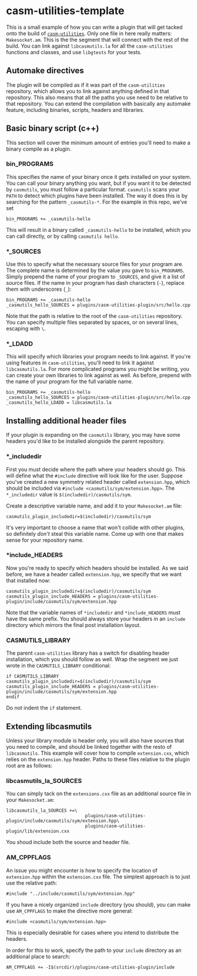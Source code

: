 # casm-utilities-template
This is a small example of how you can write a plugin that will get tacked onto the build of [`casm-utilities`](https://github.com/goirijo/casm-utilities).
Only one file in here really matters: `Makesocket.am`.
This is the the segment that will connect with the rest of the build.
You can link against `libcasmutils.la` for all the `casm-utilities` functions and classes, and use `libgtests` for your tests.

## Automake directives
The plugin will be compiled as if it was part of the `casm-utilities` repository, which allows you to link against anything defined in that repository.
This also means that all the paths you use need to be relative to that repository.
You can extend the compilation with basically any automake feature, including binaries, scripts, headers and libraries.

## Basic binary script (c++)
This section will cover the minimum amount of entries you'll need to make a binary compile as a plugin.

### bin_PROGRAMS
This specifies the name of your binary once it gets installed on your system.
You can call your binary anything you want, but if you want it to be detected by `casmutils`, you must follow a particular format.
`casmutils` scans your `PATH` to detect which plugins have been installed.
The way it does this is by searching for the pattern `_casmutils-*`.
For the example in this repo, we've set

```
bin_PROGRAMS += _casmutils-hello
```

This will result in a binary called `_casmutils-hello` to be installed, which you can call directly, or by calling `casmutils hello`.

### *_SOURCES
Use this to specify what the necessary source files for your program are.
The complete name is determined by the value you gave to `bin_PROGRAMS`.
Simply prepend the name of your program to `_SOURCES`, and give it a list of source files.
If the name in your program has dash characters (`-`), replace them with underscores (`_`):

```
bin_PROGRAMS += _casmutils-hello
_casmutils_hello_SOURCES = plugins/casm-utilities-plugin/src/hello.cpp
```
Note that the path is relative to the root of the `casm-utilities` repository.
You can specify multiple files separated by spaces, or on several lines, escaping with `\`.

### *_LDADD
This will specify which libraries your program needs to link against.
If you're using features in `casm-utilities`, you'll need to link it against `libcasmutils.la`.
For more complicated programs you might be writing, you can create your own libraries to link against as well.
As before, prepend with the name of your program for the full variable name.

```
bin_PROGRAMS += _casmutils-hello
_casmutils_hello_SOURCES = plugins/casm-utilities-plugin/src/hello.cpp
_casmutils_hello_LDADD = libcasmutils.la
```

## Installing additional header files
If your plugin is expanding on the `casmutils` library, you may have some headers you'd like to be installed alongside the parent repository.

### *_includedir
First you must decide where the path where your headers should go.
This will define what the `#include` directive will look like for the user.
Suppose you've created a new symmetry related header called `extension.hpp`, which should be included via `#include <casmutils/sym/extension.hpp>`.
The `*_includedir` value is `$(includedir)/casmutils/sym`.

Create a descriptive variable name, and add it to your `Makesocket.am` file:
```
casmutils_plugin_includedir=$(includedir)/casmutils/sym
```
It's very important to choose a name that won't collide with other plugins, so definitely *don't* steal this variable name.
Come up with one that makes sense for your repository name.

### *include_HEADERS
Now you're ready to specify which headers should be installed.
As we said before, we have a header called `extension.hpp`, we specify that we want that installed now:
```
casmutils_plugin_includedir=$(includedir)/casmutils/sym
casmutils_plugin_include_HEADERS = plugins/casm-utilities-plugin/include/casmutils/sym/extension.hpp
```

Note that the variable names of `*includedir` and `*include_HEADERS` must have the same prefix.
You should always store your headers in an `include` directory which mirrors the final post installation layout.

### CASMUTILS_LIBRARY
The parent `casm-utilities` library has a switch for disabling header installation, which you should follow as well.
Wrap the segment we just wrote in the `CASMUTILS_LIBRARY` conditional:
```
if CASMUTILS_LIBRARY
casmutils_plugin_includedir=$(includedir)/casmutils/sym
casmutils_plugin_include_HEADERS = plugins/casm-utilities-plugin/include/casmutils/sym/extension.hpp
endif
```
Do not indent the `if` statement.

## Extending libcasmutils
Unless your library module is header only, you will also have sources that you need to compile, and should be linked together with the resto of `libcasmutils`.
This example will cover how to compile `extension.cxx`, which relies on the `extension.hpp` header.
Paths to these files relative to the plugin root are as follows:

### libcasmutils_la_SOURCES
You can simply tack on the `extensions.cxx` file as an additional source file in your `Makesocket.am`:
```
libcasmutils_la_SOURCES +=\
                              plugins/casm-utilities-plugin/include/casmutils/sym/extension.hpp\
                              plugins/casm-utilities-plugin/lib/extension.cxx
```
You shoud include both the source and header file.

### AM_CPPFLAGS
An issue you might encounter is how to specify the location of `extension.hpp` within the `extension.cxx` file.
The simplest approach is to just use the relative path:
```
#include "../include/casmutils/sym/extension.hpp"
```

If you have a nicely organized `include` directory (you should), you can make use `AM_CPPFLAGS` to make the directive more general:
```
#include <casmutils/sym/extension.hpp>
```
This is especially desirable for cases where you intend to distribute the headers.

In order for this to work, specify the path to your `include` directory as an additional place to search:
```
AM_CPPFLAGS += -I$(srcdir)/plugins/casm-utilities-plugin/include
```
